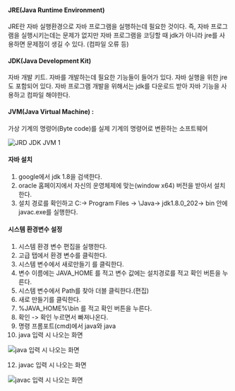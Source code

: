 #### JRE(Java Runtime Environment)


JRE란 자바 실행환경으로 자바 프로그램을 실행하는데 필요한 것이다.
즉, 자바 프로그램을 실행시키는데는 문제가 없지만 자바 프로그램을 코딩할 때
jdk가 아니라 jre를 사용하면 문제점이 생길 수 있다. (컴파일 오류 등)

#### JDK(Java Development Kit)

자바 개발 키트. 자바를 개발하는데 필요한 기능들이 들어가 있다.
자바 실행을 위한 jre도 포함되어 있다. 자바 프로그램 개발을 위해서는 
jdk를 다운로드 받아 자바 기능을 사용하고 컴파일 해야한다.

#### JVM(Java Virtual Machine) : 
가상 기계의 명령어(Byte code)를 실제 기계의 명령어로 변환하는 소프트웨어

![JRD JDK JVM 1](https://github.com/LeeKangHo1/My-Java-study/assets/171015955/04e1e781-2a93-46e5-a03b-b1c0644a5a36)

#### 자바 설치

 1. google에서 jdk 1.8을 검색한다.
 2. oracle 홈페이지에서 자신의 운영체제에 맞는(window x64) 버전을 받아서 설치한다.
 3. 설치 경로를 확인하고 C:\-> Program Files -> \Java\-> jdk1.8.0_202\-> bin 안에 javac.exe를 실행한다.

#### 시스템 환경변수 설정
1. 시스템 환경 변수 편집을 실행한다.
2. 고급 탭에서 환경 변수를 클릭한다.
3. 시스템 변수에서 새로만들기 를 클릭한다.
4. 변수 이름에는 JAVA_HOME 를 적고 변수 값에는 설치경로를 적고 확인 버튼을 누른다.
5. 시스템 변수에서 Path를 찾아 더블 클릭한다.(편집)
6. 새로 만들기를 클릭한다.
7. %JAVA_HOME%\bin 를 적고 확인 버튼을 누른다.
8. 확인 -> 확인 누르면서 빠져나온다.
9. 명령 프롬포트(cmd)에서 java와 java
10. java 입력 시 나오는 화면

![java 입력 시 나오는 화면](https://github.com/LeeKangHo1/My-Java-study/assets/171015955/10686c66-792f-4589-b6c0-d69f224bbd44)

12. javac 입력 시 나오는 화면

![javac 입력 시 나오는 화면](https://github.com/LeeKangHo1/My-Java-study/assets/171015955/830ae62c-5b3b-45c4-86ba-356bd8e1e9e5)


